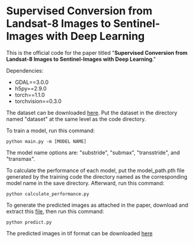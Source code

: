 # Supervised Conversion from Landsat-8 Images to Sentinel-Images with Deep Learning

This is the official code for the paper titled "**Supervised Conversion from Landsat-8 Images to Sentinel-Images with Deep Learning**."

Dependencies:
- GDAL==3.0.0
- h5py==2.9.0
- torch==1.1.0
- torchvision==0.3.0


The dataset can be downloaded [here](http://bdsrc.binus.ac.id/wawan/l8s2/dataset). Put the dataset in the directory named "dataset" at the same level as the code directory.

To train a model, run this command:

```
python main.py -m [MODEL NAME]
```

The model name options are: "substride", "submax", "transstride", and "transmax".

To calculate the performance of each model, put the model_path.pth file generated by the training code the directory named as the corresponding model name in the save directory. Afterward, run this command:

```
python calculate_performance.py
```

To generate the predicted images as attached in the paper, download and extract this [file](http://bdsrc.binus.ac.id/wawan/l8s2/sample_image_s2.zip), then run this command:

```
python predict.py
```

The predicted images in tif format can be downloaded [here](http://bdsrc.binus.ac.id/wawan/l8s2/sample-tifs)
